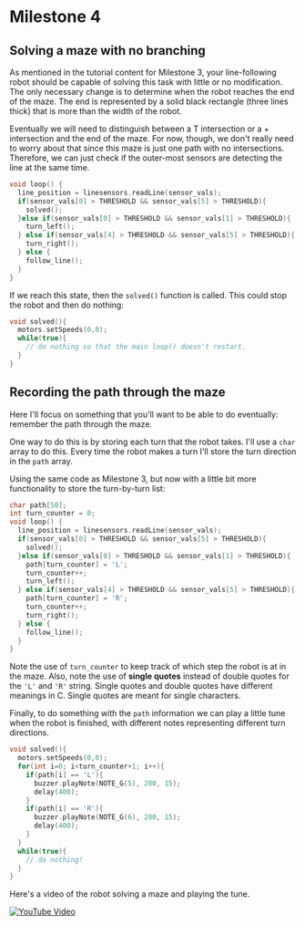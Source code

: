 # Milestone 4

## Solving a maze with no branching

As mentioned in the tutorial content for Milestone 3, your line-following robot should be capable of solving this task with little or no modification. The only necessary change is to determine when the robot reaches the end of the maze. The end is represented by a solid black rectangle (three lines thick) that is more than the width of the robot. 

Eventually we will need to distinguish between a T intersection or a + intersection and the end of the maze. For now, though, we don't really
need to worry about that since this maze is just one path with no intersections. Therefore, we can just check if the outer-most sensors are 
detecting the line at the same time.

```c++
void loop() {
  line_position = linesensors.readLine(sensor_vals);
  if(sensor_vals[0] > THRESHOLD && sensor_vals[5] > THRESHOLD){
    solved(); 
  }else if(sensor_vals[0] > THRESHOLD && sensor_vals[1] > THRESHOLD){
    turn_left();
  } else if(sensor_vals[4] > THRESHOLD && sensor_vals[5] > THRESHOLD){
    turn_right();
  } else {
    follow_line();
  }
}
```

If we reach this state, then the `solved()` function is called. This could stop the robot and then do nothing:

```c++
void solved(){
  motors.setSpeeds(0,0);
  while(true){ 
    // do nothing so that the main loop() doesn't restart.
  }
}
```

## Recording the path through the maze

Here I'll focus on something that you'll want to be able to do eventually: remember the path through the maze.

One way to do this is by storing each turn that the robot takes. I'll use a `char` array to do this. Every time the
robot makes a turn I'll store the turn direction in the `path` array.

Using the same code as Milestone 3, but now with a little bit more functionality to store the turn-by-turn list:

```c++
char path[50];
int turn_counter = 0;
void loop() {
  line_position = linesensors.readLine(sensor_vals);
  if(sensor_vals[0] > THRESHOLD && sensor_vals[5] > THRESHOLD){
    solved(); 
  }else if(sensor_vals[0] > THRESHOLD && sensor_vals[1] > THRESHOLD){
    path[turn_counter] = 'L';
    turn_counter++;
    turn_left();
  } else if(sensor_vals[4] > THRESHOLD && sensor_vals[5] > THRESHOLD){
    path[turn_counter] = 'R';
    turn_counter++;
    turn_right();
  } else {
    follow_line();
  }
}
```

Note the use of `turn_counter` to keep track of which step the robot is at in the maze. Also, note the use of **single quotes** instead
of double quotes for the `'L'` and `'R'` string. Single quotes and double quotes have different meanings in C. Single quotes are meant 
for single characters.

Finally, to do something with the `path` information we can play a little tune when the robot is finished, with different notes representing
different turn directions.

```c++
void solved(){
  motors.setSpeeds(0,0);
  for(int i=0; i<turn_counter+1; i++){
    if(path[i] == 'L'){
      buzzer.playNote(NOTE_G(5), 200, 15);
      delay(400);
    }
    if(path[i] == 'R'){
      buzzer.playNote(NOTE_G(6), 200, 15);
      delay(400);
    }
  }
  while(true){
    // do nothing!
  }
}
```

Here's a video of the robot solving a maze and playing the tune.

[![YouTube Video](https://img.youtube.com/vi/Q6VOK72gTTk/0.jpg)](https://youtu.be/Q6VOK72gTTk)



